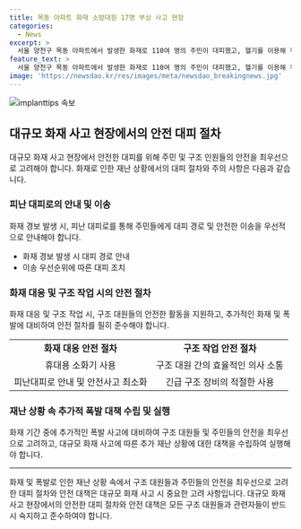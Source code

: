 ```yaml
---
title: 목동 아파트 화재 소방대원 17명 부상 사고 현장
categories:
  - News
excerpt: >
  서울 양천구 목동 아파트에서 발생한 화재로 110여 명의 주민이 대피했고, 헬기를 이용해 옥상에서 구조 작업이 이뤄졌다. 대피 중 42명이 연기를 마셨으나 병원 이송은 없었고, 추가 폭발로 소방대원 17명이 다쳤다.
feature_text: >
  서울 양천구 목동 아파트에서 발생한 화재로 110여 명의 주민이 대피했고, 헬기를 이용해 옥상에서 구조 작업이 이뤄졌다. 대피 중 42명이 연기를 마셨으나 병원 이송은 없었고, 추가 폭발로 소방대원 17명이 다쳤다.
image: 'https://newsdao.kr/res/images/meta/newsdao_breakingnews.jpg'
---
```


<p><img src="https://newsdao.kr/res/images/meta/newsdao_breakingnews.jpg" alt="implanttips 속보" /></p>

<h2 data-ke-size="size26">대규모 화재 사고 현장에서의 안전 대피 절차</h2>

<p data-ke-size="size16">대규모 화재 사고 현장에서 안전한 대피를 위해 주민 및 구조 인원들의 안전을 최우선으로 고려해야 합니다. 화재로 인한 재난 상황에서의 대피 절차와 주의 사항은 다음과 같습니다.</p>

<h3>피난 대피로의 안내 및 이송</h3>

<p data-ke-size="size16">화재 경보 발생 시, 피난 대피로를 통해 주민들에게 대피 경로 및 안전한 이송을 우선적으로 안내해야 합니다.</p>

<ul>
  <li>화재 경보 발생 시 대피 경로 안내</li>
  <li>이송 우선순위에 따른 대피 조치</li>
</ul>

<h3>화재 대응 및 구조 작업 시의 안전 절차</h3>

<p data-ke-size="size16">화재 대응 및 구조 작업 시, 구조 대원들의 안전한 활동을 지원하고, 추가적인 화재 및 폭발에 대비하여 안전 절차를 필히 준수해야 합니다.</p>

<table>
  <tr>
    <td style="text-align: center; height: 17px;"><b>화재 대응 안전 절차</b></td>
    <td style="text-align: center; height: 17px;"><b>구조 작업 안전 절차</b></td>
  </tr>
  <tr>
    <td style="text-align: center; height: 17px;">휴대용 소화기 사용</td>
    <td style="text-align: center; height: 17px;">구조 대원 간의 효율적인 의사 소통</td>
  </tr>
  <tr>
    <td style="text-align: center; height: 17px;">피난대피로 안내 및 안전사고 최소화</td>
    <td style="text-align: center; height: 17px;">긴급 구조 장비의 적절한 사용</td>
  </tr>
</table>

<h3>재난 상황 속 추가적 폭발 대책 수립 및 실행</h3>

<p data-ke-size="size16">화재 기간 중에 추가적인 폭발 사고에 대비하여 구조 대원들 및 주민들의 안전을 최우선으로 고려하고, 대규모 화재 사고에 따른 추가 재난 상황에 대한 대책을 수립하여 실행해야 합니다.</p>

<hr>

<p data-ke-size="size16">화재 및 폭발로 인한 재난 상황 속에서 구조 대원들과 주민들의 안전을 최우선으로 고려한 대피 절차와 안전 대책은 대규모 화재 사고 시 중요한 고려 사항입니다. 대규모 화재 사고 현장에서의 안전한 대피 절차와 안전 대책은 모든 구조 대원들과 관련자들이 반드시 숙지하고 준수하여야 합니다.</p>

